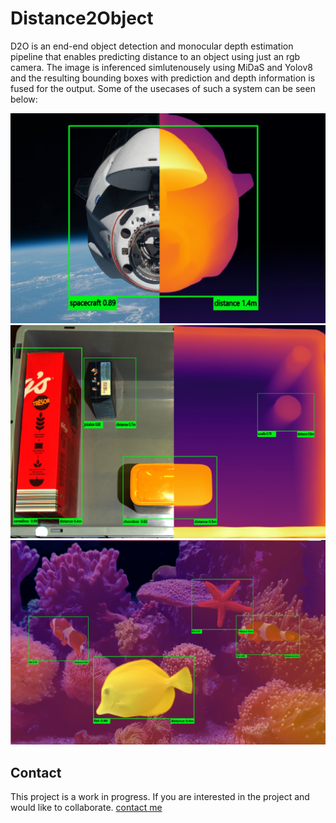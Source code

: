 # Distance2Object
D2O is an end-end object detection and monocular depth estimation pipeline that enables predicting distance to an object using just an rgb camera.
The image is inferenced simlutenousely using MiDaS and Yolov8 and the resulting bounding boxes with prediction and depth information is fused for the output. 
Some of the usecases of such a system can be seen below:


![spacedocking](./media/idea1.png)
![bin-picking](./media/idea3.png)
![aquarium](./media/idea2.png)




## Contact
This project is a work in progress. If you are interested in the project and would like to collaborate. [contact me](ashwinnedungadi007@gmail.com)
